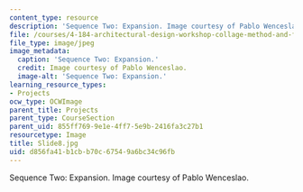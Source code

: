 ```yaml
---
content_type: resource
description: 'Sequence Two: Expansion. Image courtesy of Pablo Wenceslao.'
file: /courses/4-184-architectural-design-workshop-collage-method-and-form-spring-2004/d856fa41b1cbb70c67549a6bc34c96fb_Slide8.jpg
file_type: image/jpeg
image_metadata:
  caption: 'Sequence Two: Expansion.'
  credit: Image courtesy of Pablo Wenceslao.
  image-alt: 'Sequence Two: Expansion.'
learning_resource_types:
- Projects
ocw_type: OCWImage
parent_title: Projects
parent_type: CourseSection
parent_uid: 855ff769-9e1e-4ff7-5e9b-2416fa3c27b1
resourcetype: Image
title: Slide8.jpg
uid: d856fa41-b1cb-b70c-6754-9a6bc34c96fb
---
```

Sequence Two: Expansion. Image courtesy of Pablo Wenceslao.

